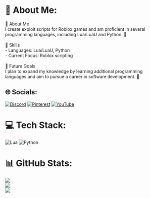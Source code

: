 # 💫 About Me:
🔹 About Me<br>
I create exploit scripts for Roblox games and am proficient in several programming languages, including Lua/LuaU and Python. 🌟<br><br>🔹 Skills<br>- Languages: Lua/LuaU, Python  <br>- Current Focus: Roblox scripting  <br><br>🔹 Future Goals<br>I plan to expand my knowledge by learning additional programming languages and aim to pursue a career in software development. 🚀


## 🌐 Socials:
[![Discord](https://img.shields.io/badge/Discord-%237289DA.svg?logo=discord&logoColor=white)](https://discord.gg/https://discord.com/invite/NzN4eKWx5d) [![Pinterest](https://img.shields.io/badge/Pinterest-%23E60023.svg?logo=Pinterest&logoColor=white)](https://pinterest.com/ySixx_) [![YouTube](https://img.shields.io/badge/YouTube-%23FF0000.svg?logo=YouTube&logoColor=white)](https://youtube.com/@ysixxnz?si=PfGtfRsOyz3LrrwR) 

# 💻 Tech Stack:
![Lua](https://img.shields.io/badge/lua-%232C2D72.svg?style=for-the-badge&logo=lua&logoColor=white) ![Python](https://img.shields.io/badge/python-3670A0?style=for-the-badge&logo=python&logoColor=ffdd54)
# 📊 GitHub Stats:
![](https://github-readme-stats.vercel.app/api?username=ySixxNz&theme=dark&hide_border=false&include_all_commits=false&count_private=false)<br/>
![](https://github-readme-streak-stats.herokuapp.com/?user=ySixxNz&theme=dark&hide_border=false)<br/>
![](https://github-readme-stats.vercel.app/api/top-langs/?username=ySixxNz&theme=dark&hide_border=false&include_all_commits=false&count_private=false&layout=compact)
